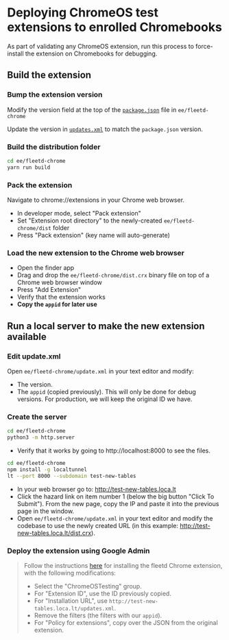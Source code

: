 # Deploying ChromeOS test extensions to enrolled Chromebooks

As part of validating any ChromeOS extension, run this process to force-install the extension on Chromebooks for debugging.

## Build the extension

### Bump the extension version

Modify the version field at the top of the [`package.json`](https://github.com/fleetdm/fleet/blob/main/ee/fleetd-chrome/package.json) file in `ee/fleetd-chrome`

Update the version in [`updates.xml`](https://github.com/fleetdm/fleet/blob/main/ee/fleetd-chrome/updates.xml) to match the `package.json` version.

### Build the distribution folder

```sh
cd ee/fleetd-chrome
yarn run build
```

### Pack the extension

Navigate to chrome://extensions in your Chrome web browser.
- In developer mode, select "Pack extension"
- Set "Extension root directory" to the newly-created `ee/fleetd-chrome/dist` folder
- Press "Pack extension" (key name will auto-generate)

### Load the new extension to the Chrome web browser

- Open the finder app 
- Drag and drop the `ee/fleetd-chrome/dist.crx` binary file on top of a Chrome web browser window
- Press "Add Extension"
- Verify that the extension works
- **Copy the `appid` for later use**

## Run a local server to make the new extension available

### Edit update.xml
Open `ee/fleetd-chrome/update.xml` in your text editor and modify:
- The version.
- The `appid` (copied previously). This will only be done for debug versions. For production, we will keep the original ID we have.

### Create the server

```sh
cd ee/fleetd-chrome
python3 -m http.server
```
- Verify that it works by going to http://localhost:8000 to see the files.

```sh
cd ee/fleetd-chrome
npm install -g localtunnel
lt --port 8000 --subdomain test-new-tables
```
- In your web browser go to: http://test-new-tables.loca.lt
- Click the hazard link on item number 1 (below the big button "Click To Submit"). From the new page, copy the IP and paste it into the previous page in the window.
- Open `ee/fleetd-chrome/update.xml` in your text editor and modify the codebase to use the newly created URL (in this example: http://test-new-tables.loca.lt/dist.crx).

### Deploy the extension using Google Admin

> Follow the instructions [here](https://fleetdm.com/docs/using-fleet/enroll-hosts#enroll-chromebooks) for installing the fleetd Chrome extension, with the following modifications:
> + Select the "ChromeOSTesting" group.
> + For "Extension ID", use the ID previously copied.
> + For "Installation URL", use `http://test-new-tables.loca.lt/updates.xml`.
> + Remove the filters (the filters with our `appid`).
> + For "Policy for extensions", copy over the JSON from the original extension.

<meta name="pageOrderInSection" value="750">
